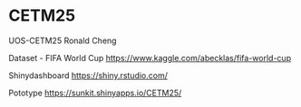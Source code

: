 # CETM25
UOS-CETM25
Ronald Cheng


Dataset - FIFA World Cup
https://www.kaggle.com/abecklas/fifa-world-cup

Shinydashboard
https://shiny.rstudio.com/

Pototype
https://sunkit.shinyapps.io/CETM25/ 
